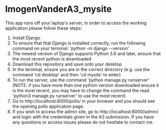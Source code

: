 # ImogenVanderA3_mysite
 This app runs off your laptop's server, in order to access the working application please follow these steps:
1. Install Django
2. To ensure that that Django is installed correctly, run the following command on your terminal: 'python -m django --version'
3. The newest version of Django supports Python 3.6 and later, ensure that the most recent python is downloaded
4. Download this repository and save onto your desktop
5. In the terminal, ensure you are in the correct directory (e.g. use the command 'cd desktop' and then 'cd mysite' to enter) 
6. To run the server, use the command 'python manage.py runserver' (NOTE: if you have more than one python version downloaded ensure it is the most recent, you may have to change the command the read 'python3 manage.py runserver' to use the most recent)
7. Go to http://localhost:8000/polls/ in your browser and you should see the opening polls application page.
8. If you wish to access the admin site, go to http://localhost:8000/admin/ and login with the credentials given in the A3 submission. 
If you have any questions or access issues please do not hesitate to contact me. 
